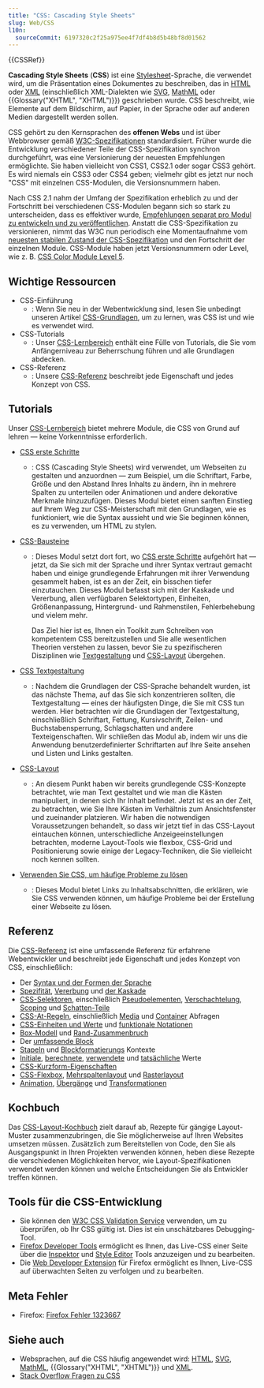```yaml
---
title: "CSS: Cascading Style Sheets"
slug: Web/CSS
l10n:
  sourceCommit: 6197320c2f25a975ee4f7df4b8d5b48bf8d01562
---
```


{{CSSRef}}

**Cascading Style Sheets** (**CSS**) ist eine [Stylesheet](/de/docs/Web/API/StyleSheet)-Sprache, die verwendet wird, um die Präsentation eines Dokumentes zu beschreiben, das in [HTML](/de/docs/Web/HTML) oder [XML](/de/docs/Web/XML/XML_introduction) (einschließlich XML-Dialekten wie [SVG](/de/docs/Web/SVG), [MathML](/de/docs/Web/MathML) oder {{Glossary("XHTML", "XHTML")}}) geschrieben wurde. CSS beschreibt, wie Elemente auf dem Bildschirm, auf Papier, in der Sprache oder auf anderen Medien dargestellt werden sollen.

CSS gehört zu den Kernsprachen des **offenen Webs** und ist über Webbrowser gemäß [W3C-Spezifikationen](https://www.w3.org/Style/CSS/#specs) standardisiert. Früher wurde die Entwicklung verschiedener Teile der CSS-Spezifikation synchron durchgeführt, was eine Versionierung der neuesten Empfehlungen ermöglichte. Sie haben vielleicht von CSS1, CSS2.1 oder sogar CSS3 gehört. Es wird niemals ein CSS3 oder CSS4 geben; vielmehr gibt es jetzt nur noch "CSS" mit einzelnen CSS-Modulen, die Versionsnummern haben.

Nach CSS 2.1 nahm der Umfang der Spezifikation erheblich zu und der Fortschritt bei verschiedenen CSS-Modulen begann sich so stark zu unterscheiden, dass es effektiver wurde, [Empfehlungen separat pro Modul zu entwickeln und zu veröffentlichen](https://www.w3.org/Style/CSS/current-work). Anstatt die CSS-Spezifikation zu versionieren, nimmt das W3C nun periodisch eine Momentaufnahme vom [neuesten stabilen Zustand der CSS-Spezifikation](https://www.w3.org/TR/css/) und den Fortschritt der einzelnen Module. CSS-Module haben jetzt Versionsnummern oder Level, wie z. B. [CSS Color Module Level 5](https://drafts.csswg.org/css-color-5/).

## Wichtige Ressourcen

- CSS-Einführung
  - : Wenn Sie neu in der Webentwicklung sind, lesen Sie unbedingt unseren Artikel [CSS-Grundlagen](/de/docs/Learn/Getting_started_with_the_web/CSS_basics), um zu lernen, was CSS ist und wie es verwendet wird.
- CSS-Tutorials
  - : Unser [CSS-Lernbereich](/de/docs/Learn/CSS) enthält eine Fülle von Tutorials, die Sie vom Anfängerniveau zur Beherrschung führen und alle Grundlagen abdecken.
- CSS-Referenz
  - : Unsere [CSS-Referenz](/de/docs/Web/CSS/Reference) beschreibt jede Eigenschaft und jedes Konzept von CSS.

## Tutorials

Unser [CSS-Lernbereich](/de/docs/Learn/CSS) bietet mehrere Module, die CSS von Grund auf lehren — keine Vorkenntnisse erforderlich.

- [CSS erste Schritte](/de/docs/Learn/CSS/First_steps)
  - : CSS (Cascading Style Sheets) wird verwendet, um Webseiten zu gestalten und anzuordnen — zum Beispiel, um die Schriftart, Farbe, Größe und den Abstand Ihres Inhalts zu ändern, ihn in mehrere Spalten zu unterteilen oder Animationen und andere dekorative Merkmale hinzuzufügen. Dieses Modul bietet einen sanften Einstieg auf Ihrem Weg zur CSS-Meisterschaft mit den Grundlagen, wie es funktioniert, wie die Syntax aussieht und wie Sie beginnen können, es zu verwenden, um HTML zu stylen.
- [CSS-Bausteine](/de/docs/Learn/CSS/Building_blocks)

  - : Dieses Modul setzt dort fort, wo [CSS erste Schritte](/de/docs/Learn/CSS/First_steps) aufgehört hat — jetzt, da Sie sich mit der Sprache und ihrer Syntax vertraut gemacht haben und einige grundlegende Erfahrungen mit ihrer Verwendung gesammelt haben, ist es an der Zeit, ein bisschen tiefer einzutauchen. Dieses Modul befasst sich mit der Kaskade und Vererbung, allen verfügbaren Selektortypen, Einheiten, Größenanpassung, Hintergrund- und Rahmenstilen, Fehlerbehebung und vielem mehr.

    Das Ziel hier ist es, Ihnen ein Toolkit zum Schreiben von kompetentem CSS bereitzustellen und Sie alle wesentlichen Theorien verstehen zu lassen, bevor Sie zu spezifischeren Disziplinen wie [Textgestaltung](/de/docs/Learn/CSS/Styling_text) und [CSS-Layout](/de/docs/Learn/CSS/CSS_layout) übergehen.

- [CSS Textgestaltung](/de/docs/Learn/CSS/Styling_text)

  - : Nachdem die Grundlagen der CSS-Sprache behandelt wurden, ist das nächste Thema, auf das Sie sich konzentrieren sollten, die Textgestaltung — eines der häufigsten Dinge, die Sie mit CSS tun werden. Hier betrachten wir die Grundlagen der Textgestaltung, einschließlich Schriftart, Fettung, Kursivschrift, Zeilen- und Buchstabensperrung, Schlagschatten und andere Texteigenschaften. Wir schließen das Modul ab, indem wir uns die Anwendung benutzerdefinierter Schriftarten auf Ihre Seite ansehen und Listen und Links gestalten.

- [CSS-Layout](/de/docs/Learn/CSS/CSS_layout)

  - : An diesem Punkt haben wir bereits grundlegende CSS-Konzepte betrachtet, wie man Text gestaltet und wie man die Kästen manipuliert, in denen sich Ihr Inhalt befindet. Jetzt ist es an der Zeit, zu betrachten, wie Sie Ihre Kästen im Verhältnis zum Ansichtsfenster und zueinander platzieren. Wir haben die notwendigen Voraussetzungen behandelt, so dass wir jetzt tief in das CSS-Layout eintauchen können, unterschiedliche Anzeigeeinstellungen betrachten, moderne Layout-Tools wie flexbox, CSS-Grid und Positionierung sowie einige der Legacy-Techniken, die Sie vielleicht noch kennen sollten.

- [Verwenden Sie CSS, um häufige Probleme zu lösen](/de/docs/Learn/CSS/Howto)
  - : Dieses Modul bietet Links zu Inhaltsabschnitten, die erklären, wie Sie CSS verwenden können, um häufige Probleme bei der Erstellung einer Webseite zu lösen.

## Referenz

Die [CSS-Referenz](/de/docs/Web/CSS/Reference) ist eine umfassende Referenz für erfahrene Webentwickler und beschreibt jede Eigenschaft und jedes Konzept von CSS, einschließlich:

- Der [Syntax und der Formen der Sprache](/de/docs/Web/CSS/Syntax)
- [Spezifität](/de/docs/Web/CSS/Specificity), [Vererbung](/de/docs/Web/CSS/Inheritance) und [der Kaskade](/de/docs/Web/CSS/Cascade)
- [CSS-Selektoren](/de/docs/Web/CSS/CSS_selectors), einschließlich [Pseudoelementen](/de/docs/Web/CSS/CSS_pseudo-elements), [Verschachtelung](/de/docs/Web/CSS/CSS_nesting), [Scoping](/de/docs/Web/CSS/CSS_scoping) und [Schatten-Teile](/de/docs/Web/CSS/CSS_shadow_parts)
- [CSS-At-Regeln](/de/docs/Web/CSS/At-rule), einschließlich [Media](/de/docs/Web/CSS/CSS_media_queries) und [Container](/de/docs/Web/CSS/CSS_containment) Abfragen
- [CSS-Einheiten und Werte](/de/docs/Web/CSS/CSS_Values_and_Units) und [funktionale Notationen](/de/docs/Web/CSS/CSS_Functions)
- [Box-Modell](/de/docs/Web/CSS/CSS_box_model/Introduction_to_the_CSS_box_model) und [Rand-Zusammenbruch](/de/docs/Web/CSS/CSS_box_model/Mastering_margin_collapsing)
- Der [umfassende Block](/de/docs/Web/CSS/Containing_block)
- [Stapeln](/de/docs/Web/CSS/CSS_positioned_layout/Understanding_z-index/Stacking_context) und [Blockformatierungs](/de/docs/Web/CSS/CSS_display/Block_formatting_context) Kontexte
- [Initiale](/de/docs/Web/CSS/initial_value), [berechnete](/de/docs/Web/CSS/computed_value), [verwendete](/de/docs/Web/CSS/used_value) und [tatsächliche](/de/docs/Web/CSS/actual_value) Werte
- [CSS-Kurzform-Eigenschaften](/de/docs/Web/CSS/Shorthand_properties)
- [CSS-Flexbox](/de/docs/Web/CSS/CSS_flexible_box_layout), [Mehrspaltenlayout](/de/docs/Web/CSS/CSS_multicol_layout) und [Rasterlayout](/de/docs/Web/CSS/CSS_grid_layout)
- [Animation](/de/docs/Web/CSS/CSS_animations), [Übergänge](/de/docs/Web/CSS/CSS_transitions) und [Transformationen](/de/docs/Web/CSS/CSS_transforms)

## Kochbuch

Das [CSS-Layout-Kochbuch](/de/docs/Web/CSS/Layout_cookbook) zielt darauf ab, Rezepte für gängige Layout-Muster zusammenzubringen, die Sie möglicherweise auf Ihren Websites umsetzen müssen. Zusätzlich zum Bereitstellen von Code, den Sie als Ausgangspunkt in Ihren Projekten verwenden können, heben diese Rezepte die verschiedenen Möglichkeiten hervor, wie Layout-Spezifikationen verwendet werden können und welche Entscheidungen Sie als Entwickler treffen können.

## Tools für die CSS-Entwicklung

- Sie können den [W3C CSS Validation Service](https://jigsaw.w3.org/css-validator/) verwenden, um zu überprüfen, ob Ihr CSS gültig ist. Dies ist ein unschätzbares Debugging-Tool.
- [Firefox Developer Tools](https://firefox-source-docs.mozilla.org/devtools-user/index.html) ermöglicht es Ihnen, das Live-CSS einer Seite über die [Inspektor](https://firefox-source-docs.mozilla.org/devtools-user/page_inspector/index.html) und [Style Editor](https://firefox-source-docs.mozilla.org/devtools-user/style_editor/index.html) Tools anzuzeigen und zu bearbeiten.
- Die [Web Developer Extension](https://addons.mozilla.org/en-US/firefox/addon/web-developer/) für Firefox ermöglicht es Ihnen, Live-CSS auf überwachten Seiten zu verfolgen und zu bearbeiten.

## Meta Fehler

- Firefox: [Firefox Fehler 1323667](https://bugzil.la/1323667)

## Siehe auch

- Websprachen, auf die CSS häufig angewendet wird: [HTML](/de/docs/Web/HTML), [SVG](/de/docs/Web/SVG), [MathML](/de/docs/Web/MathML), {{Glossary("XHTML", "XHTML")}} und [XML](/de/docs/Web/XML/XML_introduction).
- [Stack Overflow Fragen zu CSS](https://stackoverflow.com/questions/tagged/css)
